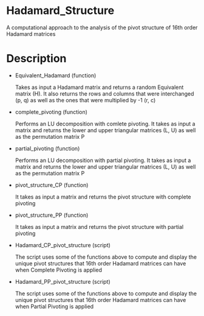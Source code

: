 # Hadamard_Structure
A computational approach to the analysis of the pivot structure of 16th order Hadamard matrices

# Description

- Equivalent_Hadamard (function)

  Takes as input a Hadamard matrix and returns a random Equivalent matrix (H). It also returns the rows and columns that were interchanged (p, q) as well as the ones that were multiplied by -1 (r, c)
  

- complete_pivoting (function)

  Performs an LU decomposition with comlete pivoting. It takes as input a matrix and returns the lower and upper triangular matrices (L, U) as well as the permutation matrix P
  
- partial_pivoting (function)
  
  Performs an LU decomposition with partial pivoting. It takes as input a matrix and returns the lower and upper triangular matrices (L, U) as well as the permutation matrix P
  
- pivot_structure_CP (function)

  It takes as input a matrix and returns the pivot structure with complete pivoting
  
- pivot_structure_PP (function)

  It takes as input a matrix and returns the pivot structure with partial pivoting

- Hadamard_CP_pivot_structure (script)
  
  The script uses some of the functions above to compute and display the unique pivot structures that 16th order Hadamard matrices can have when Complete Pivoting is applied
  
- Hadamard_PP_pivot_structure (script)

  The script uses some of the functions above to compute and display the unique pivot structures that 16th order Hadamard matrices can have when Partial Pivoting is applied
